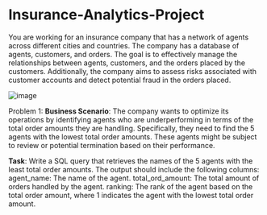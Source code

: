 # Insurance-Analytics-Project
You are working for an insurance company that has a network of agents across different cities and countries. The company has a database of agents, customers, and orders. The goal is to effectively manage the relationships between agents, customers, and the orders placed by the customers. Additionally, the company aims to assess risks associated with customer accounts and detect potential fraud in the orders placed.

![image](https://github.com/user-attachments/assets/d6808a37-a924-46b6-865a-1516f283a07a)

Problem 1:
**Business Scenario**: The company wants to optimize its operations by identifying
agents who are underperforming in terms of the total order amounts they are
handling. Specifically, they need to find the 5 agents with the lowest total order
amounts. These agents might be subject to review or potential termination based
on their performance.

**Task**: Write a SQL query that retrieves the names of the 5 agents with the least
total order amounts. The output should include the following columns:
agent_name: The name of the agent.
total_ord_amount: The total amount of orders handled by the agent.
ranking: The rank of the agent based on the total order amount, where 1
indicates the agent with the lowest total order amount.
